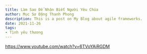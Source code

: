 ```yaml
---
title: Làm Sao Để Nhận Biết Người Yêu Chúa
author: Mục Sư Đặng Thanh Phong
description: This is a post on My Blog about agile frameworks.
date: 2021-11-26
tags:
- Tình yêu thương
---
```


https://www.youtube.com/watch?v=6TVoYAiRGDM
